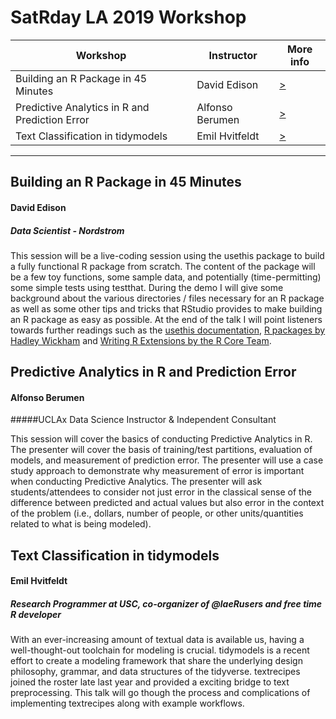 # SatRday LA 2019 Workshop

Workshop | Instructor| More info
---------|--------------|--------
Building an R Package in 45 Minutes | David Edison | [>](#Building-an-R-Package-in-45-Minutes)
Predictive Analytics in R and Prediction Error | Alfonso Berumen | [>](#Predictive-Analytics-in-R-and-Prediction-Error)
Text Classification in tidymodels | Emil Hvitfeldt | [>](#Text-Classification-in-tidymodels)

---

## Building an R Package in 45 Minutes
#### David Edison
##### Data Scientist - Nordstrom
This session will be a live-coding session using the usethis package to build a fully functional R package from scratch. The content of the package will be a few toy functions, some sample data, and potentially (time-permitting) some simple tests using testthat. During the demo I will give some background about the various directories / files necessary for an R package as well as some other tips and tricks that RStudio provides to make building an R package as easy as possible. At the end of the talk I will point listeners towards further readings such as the [usethis documentation](https://usethis.r-lib.org/), [R packages by Hadley Wickham]( http://r-pkgs.had.co.nz/) and [Writing R Extensions by the R Core Team](https://cran.r-project.org/doc/manuals/r-release/R-exts.html).

## Predictive Analytics in R and Prediction Error
#### Alfonso Berumen
#####UCLAx Data Science Instructor & Independent Consultant

This session will cover the basics of conducting Predictive Analytics in R. The presenter will cover the basis of training/test partitions, evaluation of models, and measurement of prediction error. The presenter will use a case study approach to demonstrate why measurement of error is important when conducting Predictive Analytics. The presenter will ask students/attendees to consider not just error in the classical sense of the difference between predicted and actual values but also error in the context of the problem (i.e., dollars, number of people, or other units/quantities related to what is being modeled).

## Text Classification in tidymodels
#### Emil Hvitfeldt 
##### Research Programmer at USC, co-organizer of @laeRusers and free time R developer

With an ever-increasing amount of textual data is available us, having a well-thought-out toolchain for modeling is crucial. tidymodels is a recent effort to create a modeling framework that share the underlying design philosophy, grammar, and data structures of the tidyverse. textrecipes joined the roster late last year and provided a exciting bridge to text preprocessing. This talk will go though the process and complications of implementing textrecipes along with example workflows.
